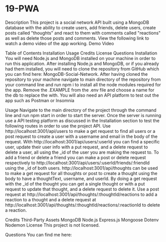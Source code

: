 # 19-PWA

Description
This project is a social network API built using a MongoDB database with the ability to create users, add friends, delete users, create posts called "thoughts" and react to them with comments called "reactions" as well as delete those posts and comments. View the following link to watch a demo video of the app working. Demo Video

Table of Contents
Installation
Usage
Credits
License
Questions
Installation
You will need Node.js and MongoDB installed on your machine in order to run this application. After installing Node.js and MongoDB, or if you already had them installed, you will need to clone the repository from GitHub which you can find here: MongoDB-Social-Network. After having cloned the repository to your machine navigate to main directory of the repository from your command line and run npm i to install all the node modules required for the app. Remove the .EXAMPLE from the .env file and choose a name for the db to replace the <Your DB Name Here> with. You will also need an API platform to test out the app such as Postman or Insomnia

Usage
Navigate to the main directory of the project through the command line and run npm start in order to start the server. Once the server is running use a API testing platform as discussed in the Installation section to test the following routes in order to use the project API. Use http://localhost:3001/api/users to make a get request to find all users or a post request to create a user with a username and email in the body of the request. With http://localhost:3001/api/users/:userId you can find a specific user, update their user info with a put request, and a delete request to delete a user, all using the \_id of the user you are making the request to. To add a friend or delete a friend you can make a post or delete request respectively to http://localhost:3001/api/users/:userId/friends/:friendId using the \_id of both users. http://localhost:3001/api/thoughts can be used to make a get request for all thoughts or post to create a thought using the body to have a thoughtText, username, and userId. By doing a get request with the \_id of the thought you can get a single thought or with a put request to update that thought, and a delete request to delete it. Use a post request at http://localhost:3001/api/thoughts/:thoughtId/reactions to add a reaction to a thought and a delete request at http://localhost:3001/api/thoughts/:thoughtId/reactions/:reactionId to delete a reaction.

Credits
Third-Party Assets
MongoDB
Node.js
Express.js
Mongoose
Dotenv
Nodemon
License
This project is not licensed.

Questions
You can find me here:
